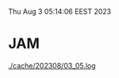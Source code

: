 Thu Aug  3 05:14:06 EEST 2023
# JAM
<a href='./cache/202308/03_05.log'>./cache/202308/03_05.log</a>
